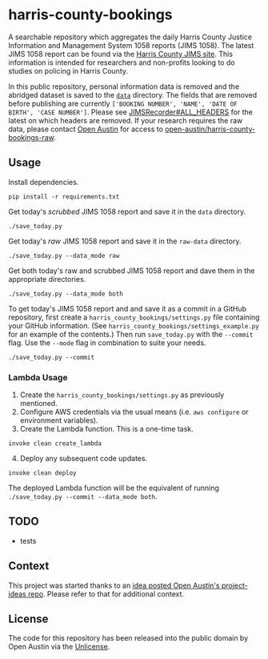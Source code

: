 # harris-county-bookings

A searchable repository which aggregates the daily Harris County Justice Information and Management System 1058 reports (JIMS 1058).
The latest JIMS 1058 report can be found via the 
[Harris County JIMS site](http://www.jims.hctx.net/jimshome/jimsreports/jims1058.txt). This information is intended for
researchers and non-profits looking to do studies on policing in Harris County.

In this public repository, personal information data is removed and the abridged dataset is saved to the [`data`](https://github.com/open-austin/harris-county-bookings/tree/master/data) directory. The fields that are removed before publishing are currently `['BOOKING NUMBER', 'NAME', 'DATE OF BIRTH', 'CASE NUMBER']`. Please see [JIMSRecorder#ALL_HEADERS](harris-county-bookings/jims_recorder.py#L19) for the latest on which headers are removed. If your research requires the raw data, please contact [Open Austin](mailto:info@open-austin.org) for access to
[open-austin/harris-county-bookings-raw](https://github.com/open-austin/harris-county-bookings-raw). 

## Usage

Install dependencies.

```
pip install -r requirements.txt
```

Get today's _scrubbed_ JIMS 1058 report and save it in the `data` directory.

```
./save_today.py
```

Get today's _raw_ JIMS 1058 report and save it in the `raw-data` directory.

```
./save_today.py --data_mode raw
```

Get both today's raw and scrubbed JIMS 1058 report and dave them in the appropriate directories. 

```
./save_today.py --data_mode both
```

To get today's JIMS 1058 report and and save it as a commit in a GitHub repository, first create a
`harris_county_bookings/settings.py` file containing your GitHub information. (See
`harris_county_bookings/settings_example.py` for an example of the contents.) Then run `save_today.py` with the
`--commit` flag. Use the `--mode` flag in combination to suite your needs.

```
./save_today.py --commit
```

### Lambda Usage

1. Create the `harris_county_bookings/settings.py` as previously mentioned.
2. Configure AWS credentials via the usual means (i.e. `aws configure` or environment variables).
3. Create the Lambda function. This is a one-time task.
```
invoke clean create_lambda
```
4. Deploy any subsequent code updates.
```
invoke clean deploy
```

The deployed Lambda function will be the equivalent of running `./save_today.py --commit --data_mode both`.

## TODO

- tests

## Context

This project was started thanks to an 
[idea posted Open Austin's project-ideas repo](https://github.com/open-austin/project-ideas/issues/73). Please refer to
that for additional context.

## License

The code for this repository has been released into the public domain by Open Austin via the
[Unlicense](http://unlicense.org).
